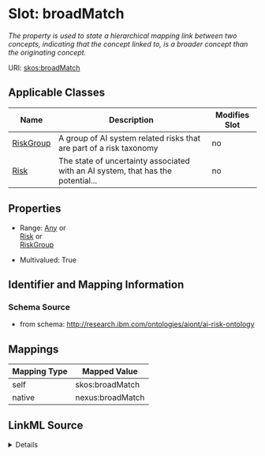 

# Slot: broadMatch


_The property is used to state a hierarchical mapping link between two concepts, indicating that the concept linked to, is a broader concept than the originating concept._





URI: [skos:broadMatch](skos:broadMatch)



<!-- no inheritance hierarchy -->





## Applicable Classes

| Name | Description | Modifies Slot |
| --- | --- | --- |
| [RiskGroup](RiskGroup.md) | A group of AI system related risks that are part of a risk taxonomy |  no  |
| [Risk](Risk.md) | The state of uncertainty associated with an AI system, that has the potential... |  no  |







## Properties

* Range: [Any](Any.md)&nbsp;or&nbsp;<br />[Risk](Risk.md)&nbsp;or&nbsp;<br />[RiskGroup](RiskGroup.md)

* Multivalued: True





## Identifier and Mapping Information







### Schema Source


* from schema: http://research.ibm.com/ontologies/aiont/ai-risk-ontology




## Mappings

| Mapping Type | Mapped Value |
| ---  | ---  |
| self | skos:broadMatch |
| native | nexus:broadMatch |




## LinkML Source

<details>
```yaml
name: broadMatch
description: The property is used to state a hierarchical mapping link between two
  concepts, indicating that the concept linked to, is a broader concept than the originating
  concept.
from_schema: http://research.ibm.com/ontologies/aiont/ai-risk-ontology
rank: 1000
slot_uri: skos:broadMatch
alias: broadMatch
domain_of:
- RiskGroup
- Risk
range: Any
multivalued: true
inlined: false
any_of:
- range: Risk
- range: RiskGroup

```
</details>